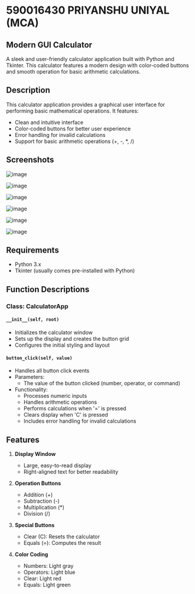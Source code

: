 # 590016430 PRIYANSHU UNIYAL (MCA)

## Modern GUI Calculator

A sleek and user-friendly calculator application built with Python and Tkinter. This calculator features a modern design with color-coded buttons and smooth operation for basic arithmetic calculations.

## Description

This calculator application provides a graphical user interface for performing basic mathematical operations. It features:
- Clean and intuitive interface
- Color-coded buttons for better user experience
- Error handling for invalid calculations
- Support for basic arithmetic operations (+, -, *, /)

## Screenshots

![image](https://github.com/user-attachments/assets/d2c0c5c0-436f-4615-8fef-1c951b3c5e7a)


![image](https://github.com/user-attachments/assets/e28470d5-f7fe-4daa-b9ba-c0f154325334)

![image](https://github.com/user-attachments/assets/dc854cff-8772-4f14-ad0b-b70b6fa1b6b1)

![image](https://github.com/user-attachments/assets/78be7316-3e0d-4c0e-be5d-4e91e672a467)

![image](https://github.com/user-attachments/assets/50f1622f-f56c-4a9e-90f1-06455310f19e)

![image](https://github.com/user-attachments/assets/264e2b96-0938-4b1c-b40c-194be689682e)


## Requirements

- Python 3.x
- Tkinter (usually comes pre-installed with Python)

## Function Descriptions

### Class: CalculatorApp

#### `__init__(self, root)`
- Initializes the calculator window
- Sets up the display and creates the button grid
- Configures the initial styling and layout

#### `button_click(self, value)`
- Handles all button click events
- Parameters:
  -  The value of the button clicked (number, operator, or command)
- Functionality:
  - Processes numeric inputs
  - Handles arithmetic operations
  - Performs calculations when '=' is pressed
  - Clears display when 'C' is pressed
  - Includes error handling for invalid calculations

## Features

1. **Display Window**
   - Large, easy-to-read display
   - Right-aligned text for better readability

2. **Operation Buttons**
   - Addition (+)
   - Subtraction (-)
   - Multiplication (*)
   - Division (/)

3. **Special Buttons**
   - Clear (C): Resets the calculator
   - Equals (=): Computes the result

4. **Color Coding**
   - Numbers: Light gray
   - Operators: Light blue
   - Clear: Light red
   - Equals: Light green

